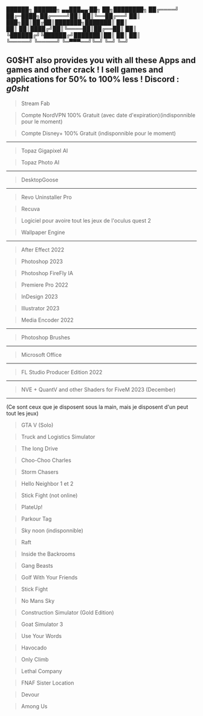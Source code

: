  ██████╗  ██████╗ ▄▄███▄▄·██╗  ██╗████████╗
██╔════╝ ██╔═████╗██╔════╝██║  ██║╚══██╔══╝
██║  ███╗██║██╔██║███████╗███████║   ██║   
██║   ██║████╔╝██║╚════██║██╔══██║   ██║   
╚██████╔╝╚██████╔╝███████║██║  ██║   ██║   
 ╚═════╝  ╚═════╝ ╚═▀▀▀══╝╚═╝  ╚═╝   ╚═╝   
                                           
G0$HT also provides you with all these Apps and games and other crack !
I sell games and applications for 50% to 100% less !
Discord : _g0sht_
---------------------------------------------------------------------

> Stream Fab

> Compte NordVPN 100% Gratuit (avec date d'expiration)(indisponnible pour le moment)

> Compte Disney+ 100% Gratuit (indisponnible pour le moment)

---------------------------------------------------------------------

> Topaz Gigapixel AI

> Topaz Photo AI

---------------------------------------------------------------------

> DesktopGoose 

---------------------------------------------------------------------

> Revo Uninstaller Pro 

> Recuva

> Logiciel pour avoire tout les jeux de l'oculus quest 2

> Wallpaper Engine  

---------------------------------------------------------------------

> After Effect 2022 

> Photoshop 2023 

> Photoshop FireFly IA

> Premiere Pro 2022

> InDesign 2023 

> Illustrator 2023 

> Media Encoder 2022

---------------------------------------------------------------------

> Photoshop Brushes

---------------------------------------------------------------------

> Microsoft Office

---------------------------------------------------------------------

> FL Studio Producer Edition 2022

---------------------------------------------------------------------

> NVE + QuantV and other Shaders for FiveM 2023 (December)

---------------------------------------------------------------------
(Ce sont ceux que je disposent sous la main, mais je disposent d'un peut tout les jeux)

> GTA V (Solo)

> Truck and Logistics Simulator 

> The long Drive 

> Choo-Choo Charles

> Storm Chasers 

> Hello Neighbor 1 et 2

> Stick Fight (not online) 

> PlateUp!

> Parkour Tag 

> Sky noon (indisponnible)

> Raft

> Inside the Backrooms 

> Gang Beasts

> Golf With Your Friends

> Stick Fight

> No Mans Sky

> Construction Simulator (Gold Edition)

> Goat Simulator 3

> Use Your Words

> Havocado

> Only Climb

> Lethal Company

> FNAF Sister Location

> Devour

> Among Us
